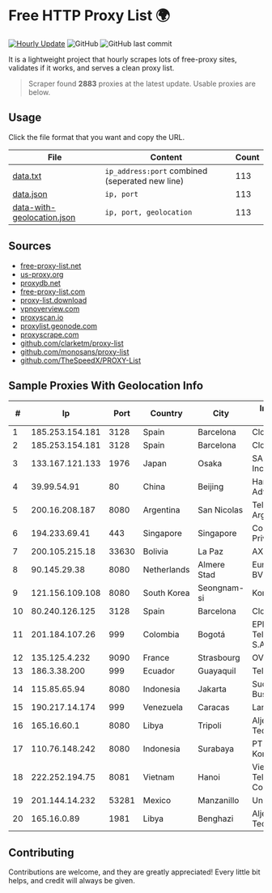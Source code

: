
# Free HTTP Proxy List 🌍

[![Hourly Update](https://github.com/mertguvencli/http-proxy-list/actions/workflows/main.yml/badge.svg?branch=main)](https://github.com/mertguvencli/http-proxy-list/actions/workflows/main.yml)
![GitHub](https://img.shields.io/github/license/mertguvencli/http-proxy-list)
![GitHub last commit](https://img.shields.io/github/last-commit/mertguvencli/http-proxy-list)

It is a lightweight project that hourly scrapes lots of free-proxy sites, validates if it works, and serves a clean proxy list.


> Scraper found **2883** proxies at the latest update. Usable proxies are below.

## Usage

Click the file format that you want and copy the URL.


|File|Content|Count|
|----|-------|-----|
|[data.txt](https://raw.githubusercontent.com/mertguvencli/http-proxy-list/main/proxy-list/data.txt)|`ip_address:port` combined (seperated new line)|113|
|[data.json](https://raw.githubusercontent.com/mertguvencli/http-proxy-list/main/proxy-list/data.json)|`ip, port`|113|
|[data-with-geolocation.json](https://raw.githubusercontent.com/mertguvencli/http-proxy-list/main/proxy-list/data-with-geolocation.json)|`ip, port, geolocation`|113|

## Sources

* [free-proxy-list.net](https://free-proxy-list.net)
* [us-proxy.org](https://www.us-proxy.org)
* [proxydb.net](http://proxydb.net)
* [free-proxy-list.com](https://free-proxy-list.com/?page=&port=&type%5B%5D=http&type%5B%5D=https&up_time=0&search=Search)
* [proxy-list.download](https://www.proxy-list.download/HTTP)
* [vpnoverview.com](https://vpnoverview.com/privacy/anonymous-browsing/free-proxy-servers)
* [proxyscan.io](https://www.proxyscan.io)
* [proxylist.geonode.com](https://proxylist.geonode.com/api/proxy-list?limit=300&page=1&sort_by=lastChecked&sort_type=desc&protocols=http,https)
* [proxyscrape.com](https://api.proxyscrape.com/v2/?request=displayproxies&protocol=http&timeout=10000&country=all&ssl=all&anonymity=all)
* [github.com/clarketm/proxy-list](https://raw.githubusercontent.com/clarketm/proxy-list/master/proxy-list-raw.txt)
* [github.com/monosans/proxy-list](https://raw.githubusercontent.com/monosans/proxy-list/main/proxies/http.txt)
* [github.com/TheSpeedX/PROXY-List](https://raw.githubusercontent.com/TheSpeedX/PROXY-List/master/http.txt)


## Sample Proxies With Geolocation Info

|#|Ip|Port|Country|City|Internet Service Provider|
|-|--|----|-------|----|-------------------------|
|1|185.253.154.181|3128|Spain|Barcelona|Cloudi Nextgen SL|
|2|185.253.154.181|3128|Spain|Barcelona|Cloudi Nextgen SL|
|3|133.167.121.133|1976|Japan|Osaka|SAKURA Internet Inc.|
|4|39.99.54.91|80|China|Beijing|Hangzhou Alibaba Advertising Co|
|5|200.16.208.187|8080|Argentina|San Nicolas|Telefonica de Argentina|
|6|194.233.69.41|443|Singapore|Singapore|Contabo Asia Private Limited|
|7|200.105.215.18|33630|Bolivia|La Paz|AXS Bolivia S. A.|
|8|90.145.29.38|8080|Netherlands|Almere Stad|Eurofiber Nederland BV|
|9|121.156.109.108|8080|South Korea|Seongnam-si|Korea Telecom|
|10|80.240.126.125|3128|Spain|Barcelona|Cloudi Nextgen SL|
|11|201.184.107.26|999|Colombia|Bogotá|EPM Telecomunicaciones S.A. E.S.P.|
|12|135.125.4.232|9090|France|Strasbourg|OVH SAS|
|13|186.3.38.200|999|Ecuador|Guayaquil|Telconet S.A|
|14|115.85.65.94|8080|Indonesia|Jakarta|Sudirman Central Business District|
|15|190.217.14.174|999|Venezuela|Caracas|Lan-online C.A|
|16|165.16.60.1|8080|Libya|Tripoli|Aljeel Aljadeed For Technology|
|17|110.76.148.242|8080|Indonesia|Surabaya|PT Pika Media Komunika|
|18|222.252.194.75|8081|Vietnam|Hanoi|VietNam Post and Telecom Corporation|
|19|201.144.14.232|53281|Mexico|Manzanillo|Uninet S.A. de C.V|
|20|165.16.0.89|1981|Libya|Benghazi|Aljeel Aljadeed For Technology|



## Contributing

Contributions are welcome, and they are greatly appreciated! Every
little bit helps, and credit will always be given.

